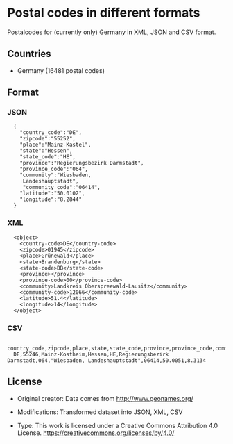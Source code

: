 # Postal codes in different formats

Postalcodes for (currently only) Germany in XML, JSON and CSV format. 

## Countries

- Germany (16481 postal codes)

## Format

### JSON
```
  {
    "country_code":"DE",
    "zipcode":"55252",
    "place":"Mainz-Kastel",
    "state":"Hessen",
    "state_code":"HE",
    "province":"Regierungsbezirk Darmstadt",
    "province_code":"064",
    "community":"Wiesbaden,
     Landeshauptstadt",
     "community_code":"06414",
    "latitude":"50.0102",
    "longitude":"8.2844"
  }
```

### XML

```
  <object>
    <country-code>DE</country-code>
    <zipcode>01945</zipcode>
    <place>Grünewald</place>
    <state>Brandenburg</state>
    <state-code>BB</state-code>
    <province></province>
    <province-code>00</province-code>
    <community>Landkreis Oberspreewald-Lausitz</community>
    <community-code>12066</community-code>
    <latitude>51.4</latitude>
    <longitude>14</longitude>
  </object>
```

### CSV

```
  country_code,zipcode,place,state,state_code,province,province_code,community,community_code,latitude,longitude
  DE,55246,Mainz-Kostheim,Hessen,HE,Regierungsbezirk Darmstadt,064,"Wiesbaden, Landeshauptstadt",06414,50.0051,8.3134

```

## License

- Original creator: Data comes from http://www.geonames.org/
- Modifications: Transformed dataset into JSON, XML, CSV

- Type: This work is licensed under a Creative Commons Attribution 4.0 License. https://creativecommons.org/licenses/by/4.0/ 
